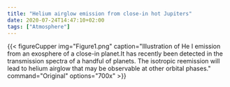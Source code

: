 ```yaml
---
title: "Helium airglow emission from close-in hot Jupiters"
date: 2020-07-24T14:47:10+02:00
tags: ["Atmosphere"]
---
```



{{< figureCupper
img="Figure1.png" 
caption="Illustration of He I emission from an exosphere of a close-in planet.It has recently been detected in the transmission spectra of a handful of planets. The isotropic reemission will lead to helium airglow that may be observable at other orbital phases." 
command="Original" 
options="700x" >}}
